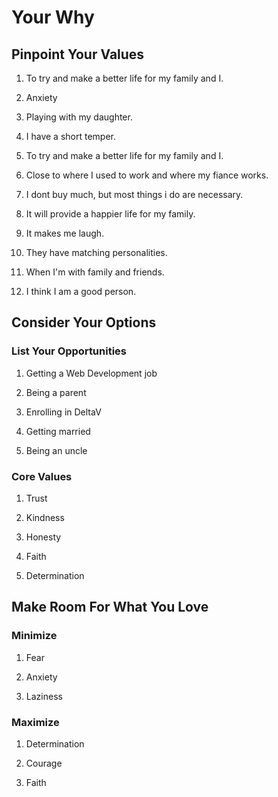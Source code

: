 # Your Why

## Pinpoint Your Values

1. To try and make a better life for my family and I.

2. Anxiety

3. Playing with my daughter.

4. I have a short temper.

5. To try and make a better life for my family and I.

6. Close to where I used to work and where my fiance works.

7. I dont buy much, but most things i do are necessary.

8. It will provide a happier life for my family.

9. It makes me laugh.

10. They have matching personalities.

11. When I'm with family and friends.

12. I think I am a good person.

## Consider Your Options

### List Your Opportunities

1. Getting a Web Development job

2. Being a parent

3. Enrolling in DeltaV

4. Getting married

5. Being an uncle

### Core Values

1. Trust

2. Kindness

3. Honesty

4. Faith

5. Determination

## Make Room For What You Love

### Minimize

1. Fear

2. Anxiety

3. Laziness

### Maximize

1. Determination

2. Courage

3. Faith
